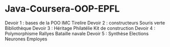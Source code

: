 # Java-Coursera-OOP-EPFL
Devoir 1 : bases de la POO
IMC
Tirelire
Devoir 2 : constructeurs
Souris verte
Bibliothèque
Devoir 3 : Héritage
Philatélie
Kit de construction
Devoir 4 : Polymorphisme
Rallyes
Bataille navale
Devoir 5 : Synthèse
Elections
Neurones
Employes
